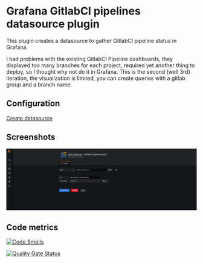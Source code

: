 # Grafana GitlabCI pipelines datasource plugin

This plugin creates a datasource to gather GitlabCI pipeline status in Grafana.

I had problems with the existing GitlabCI Pipeline dashboards, they displayed too many branches for each project, required yet another thing to deploy, so I thought why not do it in Grafana. This is the second (well 3rd) iteration, the visualization is limited, you can create queries with a gitlab group and a branch name. 

## Configuration

[Create datasource](https://raw.githubusercontent.com/kalidasya/grafana-gitlab-pipeline-datasource/master/docs/grafana-gitlab-create-datasource.webm)


## Screenshots

![Datasource config](https://raw.githubusercontent.com/kalidasya/grafana-gitlab-pipeline-datasource/master/src/img/datasource-config.png)



## Code metrics

[![Code Smells](https://sonarcloud.io/api/project_badges/measure?project=kalidasya_grafana-gitlab-pipeline-datasource&metric=code_smells)](https://sonarcloud.io/dashboard?id=kalidasya_grafana-gitlab-pipeline-datasource)

[![Quality Gate Status](https://sonarcloud.io/api/project_badges/measure?project=kalidasya_grafana-gitlab-pipeline-datasource&metric=alert_status)](https://sonarcloud.io/dashboard?id=kalidasya_grafana-gitlab-pipeline-datasource)
